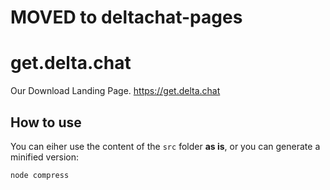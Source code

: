 # MOVED to deltachat-pages

# get.delta.chat
Our Download Landing Page.
https://get.delta.chat

## How to use

You can eiher use the content of the `src` folder **as is**, or you can generate a minified version:

```
node compress
```
